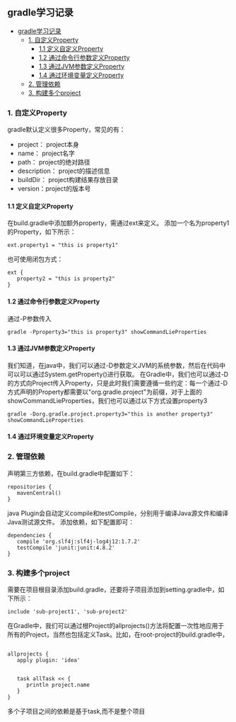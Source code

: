 <!--
author: jimmy
head:
date: 2018-01-15
title: gradle
tags: gradle java
images: blog/img/1.jpg
category: gradle
status: publish
summary: gradle学习记录
-->
## gradle学习记录

<!-- @import "[TOC]" {cmd="toc" depthFrom=1 depthTo=6 orderedList=0} -->
<!-- code_chunk_output -->

* [gradle学习记录](#gradle学习记录)
	* [1. 自定义Property](#1-自定义property)
		* [1.1 定义自定义Property](#11-定义自定义property)
		* [1.2 通过命令行参数定义Property](#12-通过命令行参数定义property)
		* [1.3 通过JVM参数定义Property](#13-通过jvm参数定义property)
		* [1.4 通过环境变量定义Property](#14-通过环境变量定义property)
	* [2. 管理依赖](#2-管理依赖)
	* [3. 构建多个project](#3-构建多个project)

<!-- /code_chunk_output -->

### 1. 自定义Property
gradle默认定义很多Property，常见的有：
+ project： project本身
+ name： project名字
+ path： project的绝对路径
+ description： project的描述信息
+ buildDir： project构建结果存放目录
+ version：project的版本号
#### 1.1 定义自定义Property
在build.gradle中添加额外property，需通过ext来定义。
添加一个名为property1的Property，如下所示：
```
ext.property1 = "this is property1"
```
也可使用闭包方式：
```
ext {
   property2 = "this is property2"
}
```

#### 1.2 通过命令行参数定义Property
通过-P参数传入
```
gradle -Pproperty3="this is property3" showCommandLieProperties
```
#### 1.3 通过JVM参数定义Property
我们知道，在java中，我们可以通过-D参数定义JVM的系统参数，然后在代码中可以可以通过System.getProperty()进行获取。
在Gradle中，我们也可以通过-D的方式向Project传入Property，只是此时我们需要遵循一些约定：每一个通过-D方式声明的Property都需要以"org.gradle.project"为前缀，对于上面的showCommandLieProperties，我们也可以通过以下方式设置property3

```
gradle -Dorg.gradle.project.property3="this is another property3" showCommandLieProperties
```
#### 1.4 通过环境变量定义Property
### 2. 管理依赖
声明第三方依赖，在build.gradle中配置如下：
```
repositories {
   mavenCentral()
}
```
java Plugin会自动定义compile和testCompile，分别用于编译Java源文件和编译Java测试源文件。
添加依赖，如下配置即可：
```
dependencies {
   compile 'org.slf4j:slf4j-log4j12:1.7.2'
   testCompile 'junit:junit:4.8.2'
}
```

### 3. 构建多个project
需要在项目根目录添加build.gradle，还要将子项目添加到setting.gradle中，如下所示：
```
include 'sub-project1', 'sub-project2'
```
在Gradle中，我们可以通过根Project的allprojects()方法将配置一次性地应用于所有的Project，当然也包括定义Task。比如，在root-project的build.gradle中，
```

allprojects {
   apply plugin: 'idea'


   task allTask << {
      println project.name
   }
}
```
多个子项目之间的依赖是基于task,而不是整个项目
